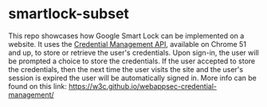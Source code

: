 # smartlock-subset
This repo showcases how Google Smart Lock can be implemented on a website. It uses the [Credential Management API](https://w3c.github.io/webappsec-credential-management/), available on Chrome 51 and up, to store or retrieve the user's credentials. Upon sign-in, the user will be prompted a choice to store the credentials. If the user accepted to store the credentials, then the next time the user visits the site and the user's session is expired the user will be automatically signed in. More info can be found on this link: https://w3c.github.io/webappsec-credential-management/
